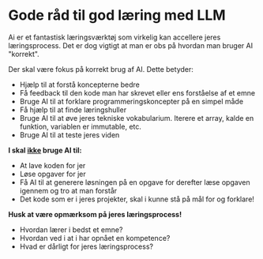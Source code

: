 # Gode råd til god læring med LLM

Ai er et fantastisk læringsværktøj som virkelig kan accellere jeres læringsprocess. Det er dog vigtigt at man er obs på hvordan man bruger AI "korrekt". 

Der skal være fokus på korrekt brug af AI. Dette betyder:

* Hjælp til at forstå koncepterne bedre
* Få feedback til den kode man har skrevet eller ens forståelse af et emne
* Bruge AI til at forklare programmeringskoncepter på en simpel måde
* Få hjælp til at finde læringshuller
* Bruge AI til at øve jeres tekniske vokabularium. Iterere et array, kalde en funktion, variablen er immutable, etc.
* Bruge AI til at teste jeres viden

**I skal <u>ikke</u> bruge AI til:**

* At lave koden for jer
* Løse opgaver for jer
* Få AI til at generere løsningen på en opgave for derefter læse opgaven igennem og tro at man forstår
* Det kode som er i jeres projekter, skal i kunne stå på mål for og forklare!

**Husk at være opmærksom på jeres læringsprocess!**

* Hvordan lærer i bedst et emne?
* Hvordan ved i at i har opnået en kompetence?
* Hvad er dårligt for jeres læringsprocess?

